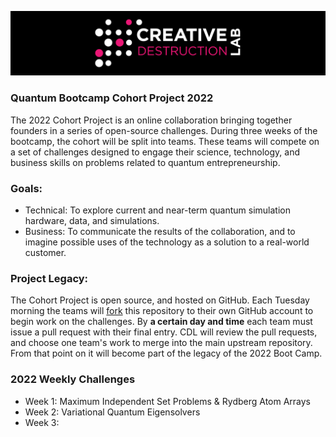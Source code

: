 ![CDL 2022 Cohort Project](CDL_logo.jpg)
### Quantum Bootcamp Cohort Project 2022

The 2022 Cohort Project is an online collaboration bringing together founders in a series of open-source challenges.
During three weeks of the bootcamp, the cohort will be split into teams.  These teams will compete on a set of challenges 
designed to engage their science, technology, and business skills on problems related to quantum entrepreneurship.

### Goals:  
* Technical: To explore current and near-term quantum simulation hardware, data, and simulations.
* Business: To communicate the results of the collaboration, and to imagine possible uses of the technology as a solution to a real-world customer.

### Project Legacy:
The Cohort Project is open source, and hosted on GitHub. Each Tuesday morning the teams will 
[fork](https://docs.github.com/en/github/collaborating-with-issues-and-pull-requests/about-forks) 
this repository to their own GitHub account to begin work on the challenges.  By **a certain day and time** each team must issue a pull request with their final entry. CDL will review the pull requests, and choose one team's work to merge into the main upstream repository. From that point on it will become part of the legacy of the 2022 Boot Camp.

### 2022 Weekly Challenges
* Week 1: Maximum Independent Set Problems & Rydberg Atom Arrays
* Week 2: Variational Quantum Eigensolvers
* Week 3: 